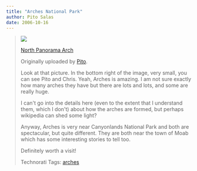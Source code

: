 ```yaml
---
title: "Arches National Park"
author: Pito Salas
date: 2006-10-16
---
```



>
>
> [![](https://i0.wp.com/static.flickr.com/103/253258189_be81f2e2a8_m.jpg?w=584)](<http://www.flickr.com/photos/98431073@N00/253258189/>
> "photo sharing")
>
>  
>  [North Panorama
> Arch](<http://www.flickr.com/photos/98431073@N00/253258189/>)
>
> Originally uploaded by [Pito](<http://www.flickr.com/people/98431073@N00/>).  
>
>
> Look at that picture. In the bottom right of the image, very small, you can
> see Pito and Chris. Yeah, Arches is amazing. I am not sure exactly how many
> arches they have but there are lots and lots, and some are really huge.
>
> I can't go into the details here (even to the extent that I understand them,
> which I don't) about how the arches are formed, but perhaps wikipedia can
> shed some light?
>
> Anyway, Arches is very near Canyonlands National Park and both are
> spectacular, but quite different. They are both near the town of Moab which
> has some interesting stories to tell too.
>
> Definitely worth a visit!
>
> Technorati Tags: [arches](<http://www.technorati.com/tag/arches>)


